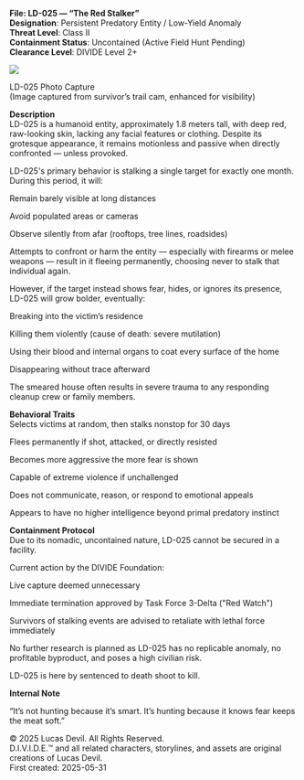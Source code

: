 **File: LD-025 — “The Red Stalker”**  
**Designation**: Persistent Predatory Entity / Low-Yield Anomaly  
**Threat Level**: Class II  
**Containment Status**: Uncontained (Active Field Hunt Pending)  
**Clearance Level**: DIVIDE Level 2+  




![](https://pbs.twimg.com/media/GsTgmmVW4AAgkj3?format=jpg&name=large)  




LD-025 Photo Capture  
(Image captured from survivor’s trail cam, enhanced for visibility)  

**Description**  
LD-025 is a humanoid entity, approximately 1.8 meters tall, with deep red, raw-looking skin, lacking any facial features or clothing. Despite its grotesque appearance, it remains motionless and passive when directly confronted — unless provoked.  

LD-025's primary behavior is stalking a single target for exactly one month. During this period, it will:  

Remain barely visible at long distances  

Avoid populated areas or cameras  

Observe silently from afar (rooftops, tree lines, roadsides)  

Attempts to confront or harm the entity — especially with firearms or melee weapons — result in it fleeing permanently, choosing never to stalk that individual again.  

However, if the target instead shows fear, hides, or ignores its presence, LD-025 will grow bolder, eventually:  

Breaking into the victim’s residence  

Killing them violently (cause of death: severe mutilation)  

Using their blood and internal organs to coat every surface of the home  

Disappearing without trace afterward  

The smeared house often results in severe trauma to any responding cleanup crew or family members.  

**Behavioral Traits**  
Selects victims at random, then stalks nonstop for 30 days  

Flees permanently if shot, attacked, or directly resisted  

Becomes more aggressive the more fear is shown  

Capable of extreme violence if unchallenged  

Does not communicate, reason, or respond to emotional appeals  

Appears to have no higher intelligence beyond primal predatory instinct  

**Containment Protocol**  
Due to its nomadic, uncontained nature, LD-025 cannot be secured in a facility.  

Current action by the DIVIDE Foundation:  

Live capture deemed unnecessary  

Immediate termination approved by Task Force 3-Delta ("Red Watch")  

Survivors of stalking events are advised to retaliate with lethal force immediately  

No further research is planned as LD-025 has no replicable anomaly, no profitable byproduct, and poses a high civilian risk.  

LD-025 is here by sentenced to death shoot to kill.  

**Internal Note**  

“It’s not hunting because it’s smart. It’s hunting because it knows fear keeps the meat soft.”  


© 2025 Lucas Devil. All Rights Reserved.  
D.I.V.I.D.E.™ and all related characters, storylines, and assets are original creations of Lucas Devil.  
First created: 2025-05-31  

